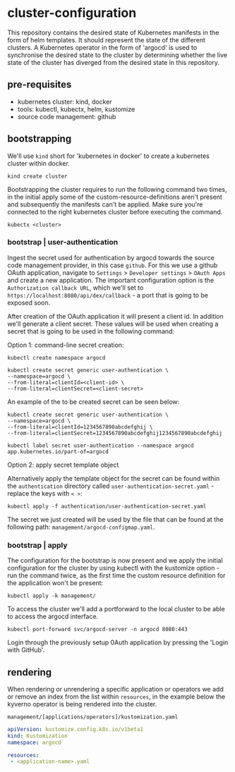 # cluster-configuration

This repository contains the desired state of Kubernetes manifests in the form of helm templates. It should represent the state of the different clusters. A Kubernetes operator in the form of 'argocd' is used to synchronise the desired state to the cluster by determining whether the live state of the cluster has diverged from the desired state in this repository.

## pre-requisites

- kubernetes cluster: kind, docker
- tools: kubectl, kubectx, helm, kustomize
- source code management: github


## bootstrapping

We'll use `kind` short for 'kubernetes in docker' to create a kubernetes cluster within docker. 

```shell
kind create cluster
```

Bootstrapping the cluster requires to run the following command two times, in the initial apply some of the custom-resource-definitions aren't present and subsequently the manifests can't be applied. Make sure you're connected to the right kubernetes cluster before executing the command.

```shell
kubectx <cluster>
```

### bootstrap | user-authentication

Ingest the secret used for authentication by argocd towards the source code management provider, in this case `github`. For this we use a github OAuth application, navigate to `Settings` > `Developer settings` > `OAuth Apps` and create a new application. The important configuration option is the `Authorization callback URL`, which we'll set to `https://localhost:8080/api/dex/callback` - a port that is going to be exposed soon.

After creation of the OAuth application it will present a client id. In addition we'll generate a client secret. These values will be used when creating a secret that is going to be used in the following command:

Option 1: command-line secret creation:

```shell
kubectl create namespace argocd
```

```shell
kubectl create secret generic user-authentication \
--namespace=argocd \
--from-literal=clientId=<client-id> \
--from-literal=clientSecret=<client-secret>
```

An example of the to be created secret can be seen below:

```shell
kubectl create secret generic user-authentication \
--namespace=argocd \
--from-literal=clientId=1234567890abcdefghij \
--from-literal=clientSecret=1234567890abcdefghij1234567890abcdefghij
```

```shell
kubectl label secret user-authentication --namespace argocd app.kubernetes.io/part-of=argocd
```

Option 2: apply secret template object

Alternatively apply the template object for the secret can be found within the `authentication` directory called `user-authentication-secret.yaml` - replace the keys with `< >`:

```shell
kubectl apply -f authentication/user-authentication-secret.yaml
```

The secret we just created will be used by the file that can be found at the following path: `management/argocd-configmap.yaml`. 

[1]: https://argo-cd.readthedocs.io/en/stable/operator-manual/user-management/#2-configure-argo-cd-for-sso

### bootstrap | apply

The configuration for the bootstrap is now present and we apply the initial configuration for the cluster by using kubectl with the kustomize option - run the command twice, as the first time the custom resource definition for the application won't be present:

```shell
kubectl apply -k management/
```

To access the cluster we'll add a portforward to the local cluster to be able to access the argocd interface.

```shell
kubectl port-forward svc/argocd-server -n argocd 8080:443
```

Login through the previously setup 0Auth application by pressing the 'Login with GitHub'.

## rendering

When rendering or unrendering a specific application or operators we add or remove an index from the list within `resources`, in the example below the kyverno operator is being rendered into the cluster.

`management/[applications/operators]/kustomization.yaml`
```yaml
apiVersion: kustomize.config.k8s.io/v1beta1
kind: Kustomization
namespace: argocd

resources:
 - <application-name>.yaml
```